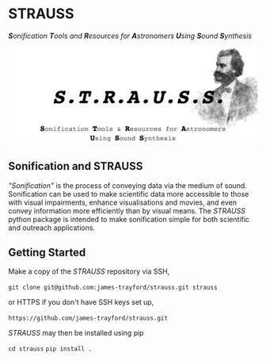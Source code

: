 # STRAUSS
***S**onification **T**ools and **R**esources for **A**stronomers **U**sing **S**ound **S**ynthesis*

![Sonification Tools & Resources for Astronomers Using Sound Synthesis](/misc/strauss_logo.png "STRAUSS logo")

## Sonification and STRAUSS

*"Sonification"* is the process of conveying data via the medium of sound. Sonification can be used to make scientific data more accessible to those with visual impairments, enhance visualisations and movies, and even convey information more efficiently than by visual means. The *STRAUSS* python package is intended to make sonification simple for both scientific and outreach applications.

## Getting Started

Make a copy of the *STRAUSS* repository via SSH,

`git clone git@github.com:james-trayford/strauss.git strauss`

or HTTPS if you don't have SSH keys set up,

`https://github.com/james-trayford/strauss.git`

*STRAUSS* may then be installed using pip

`cd strauss`
`pip install .`

